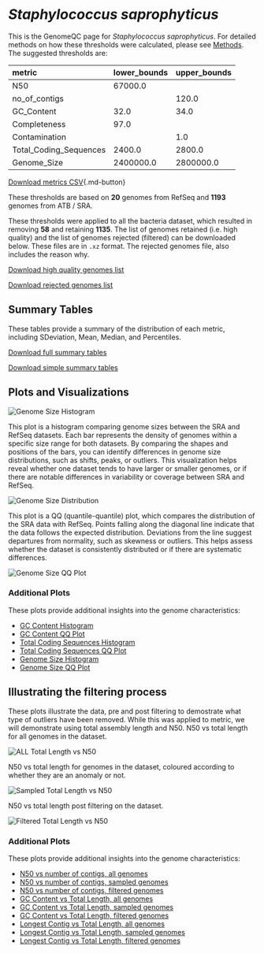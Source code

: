 # *Staphylococcus saprophyticus*

This is the GenomeQC page for *Staphylococcus saprophyticus*. For detailed methods on how these thresholds were calculated, please see [Methods](../../methods.md).
The suggested thresholds are: 

| metric                 | lower_bounds   | upper_bounds   |
|:-----------------------|:---------------|:---------------|
| N50                    | 67000.0        |                |
| no_of_contigs          |                | 120.0          |
| GC_Content             | 32.0           | 34.0           |
| Completeness           | 97.0           |                |
| Contamination          |                | 1.0            |
| Total_Coding_Sequences | 2400.0         | 2800.0         |
| Genome_Size            | 2400000.0      | 2800000.0      |

[Download metrics CSV](Staphylococcus_saprophyticus_metrics.csv){.md-button}


These thresholds are based on **20** genomes from RefSeq and **1193** genomes from ATB / SRA.

These thresholds were applied to all the bacteria dataset, which resulted in removing **58** and retaining **1135**.
The list of genomes retained (i.e. high quality) and the list of genomes rejected (filtered) can be downloaded below. These files are in `.xz` format. The rejected genomes file, also includes the reason why.

[Download high quality genomes list](Staphylococcus_saprophyticus_high_quality_genomes.csv.xz)


[Download rejected genomes list](Staphylococcus_saprophyticus_filtered_out_genomes.csv.xz)



## Summary Tables
These tables provide a summary of the distribution of each metric, including SDeviation, Mean, Median, and Percentiles.

[Download full summary tables](summary.csv)

[Download simple summary tables](selected_summary.csv)

## Plots and Visualizations

![Genome Size Histogram](Genome_Size_refseq_histogram_kde.png)

This plot is a histogram comparing genome sizes between the SRA and RefSeq datasets. Each bar represents the density of genomes within a specific size range for both datasets. By comparing the shapes and positions of the bars, you can identify differences in genome size distributions, such as shifts, peaks, or outliers. This visualization helps reveal whether one dataset tends to have larger or smaller genomes, or if there are notable differences in variability or coverage between SRA and RefSeq.

![Genome Size Distribution](Genome_Size_refseq_histogram_kde.png)

This plot is a QQ (quantile-quantile) plot, which compares the distribution of the SRA data with RefSeq. Points falling along the diagonal line indicate that the data follows the expected distribution. Deviations from the line suggest departures from normality, such as skewness or outliers. This helps assess whether the dataset is consistently distributed or if there are systematic differences.

![Genome Size QQ Plot](Genome_Size_refseq_qqplot.png)

### Additional Plots

These plots provide additional insights into the genome characteristics:

- [GC Content Histogram](GC_Content_refseq_histogram_kde.png)
- [GC Content QQ Plot](GC_Content_refseq_qqplot.png)
- [Total Coding Sequences Histogram](Total_Coding_Sequences_refseq_histogram_kde.png)
- [Total Coding Sequences QQ Plot](Total_Coding_Sequences_refseq_qqplot.png)
- [Genome Size Histogram](Genome_Size_refseq_histogram_kde.png)
- [Genome Size QQ Plot](Genome_Size_refseq_qqplot.png)
## Illustrating the filtering process
These plots illustrate the data, pre and post filtering to demostrate what type of outliers have been removed. While this was applied to metric, we will demonstrate using total assembly length and N50.
N50 vs total length for all genomes in the dataset.

![ALL Total Length vs N50](Staphylococcus_saprophyticus_all_total_length_N50.png)

N50 vs total length for genomes in the dataset, coloured according to whether they are an anomaly or not.

![Sampled Total Length vs N50](Staphylococcus_saprophyticus_sample_total_length_N50.png)

N50 vs total length post filtering on the dataset.

![Filtered Total Length vs N50](Staphylococcus_saprophyticus_filt_total_length_N50.png)

### Additional Plots

These plots provide additional insights into the genome characteristics:

- [N50 vs number of contigs, all genomes](Staphylococcus_saprophyticus_all_N50_number.png)
- [N50 vs number of contigs, sampled genomes](Staphylococcus_saprophyticus_sample_N50_number.png)
- [N50 vs number of contigs, filtered genomes](Staphylococcus_saprophyticus_filt_N50_number.png)
- [GC Content vs Total Length, all genomes](Staphylococcus_saprophyticus_all_total_length_GC_Content.png)
- [GC Content vs Total Length, sampled genomes](Staphylococcus_saprophyticus_sample_total_length_GC_Content.png)
- [GC Content vs Total Length, filtered genomes](Staphylococcus_saprophyticus_filt_total_length_GC_Content.png)
- [Longest Contig vs Total Length, all genomes](Staphylococcus_saprophyticus_all_total_length_longest.png)
- [Longest Contig vs Total Length, sampled genomes](Staphylococcus_saprophyticus_sample_total_length_longest.png)
- [Longest Contig vs Total Length, filtered genomes](Staphylococcus_saprophyticus_filt_total_length_longest.png)
